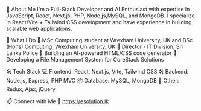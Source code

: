🚀 About Me
I'm a Full-Stack Developer and AI Enthusiast with expertise in JavaScript, React, Next.js, PHP, Node.js,MySQL, and MongoDB. I specialize in React/Vite + Tailwind CSS development and have experience in building scalable web applications.

🎯 What I Do
🔹 MSc Computing student at Wrexham University, UK and BSc (Hons) Computing, Wrexham University, UK
🔹 Director - IT Division, Sri Lanka Police
🔹 Building an AI-powered HTML/CSS code generator
🔹 Developing a File Management System for CoreStack Solutions

🛠 Tech Stack
💻 Frontend: React, Next.js, Vite, Tailwind CSS
🛠 Backend: Node.js, Express, PHP MVC
📦 Database: MySQL, MongoDB
🚀 Other: Redux, Ajax, jQuery

📫 Connect with Me
🔗 https://esolution.lk

